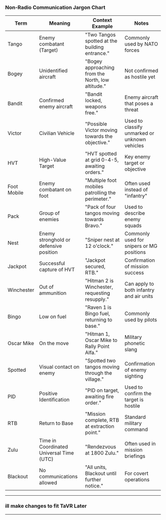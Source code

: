 ### Non-Radio Communication Jargon Chart

| Term         | Meaning                           | Context Example                         | Notes                      |
|-------------|----------------------------------|------------------------------------------|----------------------------|
| Tango       | Enemy combatant (Target)        | "Two Tangos spotted at the building entrance." | Commonly used by NATO forces |
| Bogey       | Unidentified aircraft           | "Bogey approaching from the North, low altitude." | Not confirmed as hostile yet |
| Bandit      | Confirmed enemy aircraft        | "Bandit locked, weapons free."          | Enemy aircraft that poses a threat |
| Victor      | Civilian Vehicle                | "Possible Victor moving towards the objective." | Used to classify unmarked or unknown vehicles |
| HVT         | High-Value Target              | "HVT spotted at grid 0-4-5, awaiting orders." | Key enemy target or objective |
| Foot Mobile | Enemy combatant on foot        | "Multiple foot mobiles patrolling the perimeter." | Often used instead of "infantry" |
| Pack        | Group of enemies               | "Pack of four tangos moving towards Bravo." | Used to describe enemy squads |
| Nest        | Enemy stronghold or defensive position | "Sniper nest at 12 o'clock." | Commonly used for snipers or MG positions |
| Jackpot     | Successful capture of HVT      | "Jackpot secured, RTB."                | Confirmation of mission success |
| Winchester  | Out of ammunition              | "Hitman 2 is Winchester, requesting resupply." | Can apply to both infantry and air units |
| Bingo       | Low on fuel                   | "Raven 1 is Bingo fuel, returning to base." | Commonly used by pilots |
| Oscar Mike  | On the move                   | "Hitman 1, Oscar Mike to Rally Point Alfa." | Military phonetic slang |
| Spotted     | Visual contact on enemy       | "Spotted two tangos moving through the village." | Confirmation of enemy sighting |
| PID         | Positive Identification        | "PID on target, awaiting fire order."   | Used to confirm the target is hostile |
| RTB         | Return to Base               | "Mission complete, RTB at extraction point." | Standard military command |
| Zulu        | Time in Coordinated Universal Time (UTC) | "Rendezvous at 1800 Zulu." | Often used in mission briefings |
| Blackout    | No communications allowed      | "All units, Blackout until further notice." | For covert operations |

---

### ill make changes to fit TaVR Later

---
